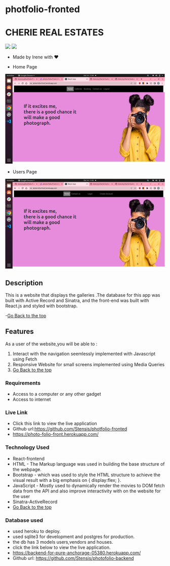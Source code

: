 # photfolio-fronted
# CHERIE REAL ESTATES

<img src="https://img.shields.io/badge/JavaScript-323330?style=for-the-badge&logo=javascript&logoColor=F7DF1E"/> 
<img src="https://img.shields.io/badge/HTML5-E34F26?style=for-the-badge&logo=html5&logoColor=white"/>

- Made by Irene with ❤️
  
- <p>Home Page</p>
  
 <img src="./public/Screenshot from 2022-10-14 11-04-48.png"/>

- <p>Users Page</p>
  
 <img src="./public/Screenshot from 2022-10-14 11-05-01.png">



 ## Description
 <p> This is a website  that displays the galleries .The database for this app was built with Active Record and Sinatra, and the front-end was built with React.js and styled with bootstrap.

 -[Go Back to the top](#Photfolio-fronted)


 ## Features
As a user of the website,you will be able to :
1. Interact with the navigation seemlessly implemented with Javascript using Fetch
2. Responsive Website for small screens implemented using Media Queries
3. [Go Back to the top](#Photfolio-fronted)

 ###  Requirements
 * Access to  a computer or any other gadget
 * Access to internet

### Live Link
- Click this link to view the live application 
- Github url:https://github.com/Stensis/photfolio-fronted
- https://photo-folio-front.herokuapp.com/
  
### Technology  Used
* React-frontend
* HTML - The Markup language was used in building the base structure of the webpage.
* Bootstrap - which was used to style the HTML structure to achieve the visual result with a big emphasis on { display:flex; }.
* JavaScript - Mostly used to dynamically render the movies to DOM fetch data from the API and also improve interactivity with on the website for the user
* Sinatra-ActiveRecord
* [Go Back to the top](#Photfolio-fronted)

### Database used
- used heroku to deploy.
- used sqlite3 for development and postgres for production.
- the db has 3 models users,vendors and houses.
- click the link below to view the live application.
- https://backend-for-pure-anchorage-05380.herokuapp.com/
- Github url: https://github.com/Stensis/photofolio-backend